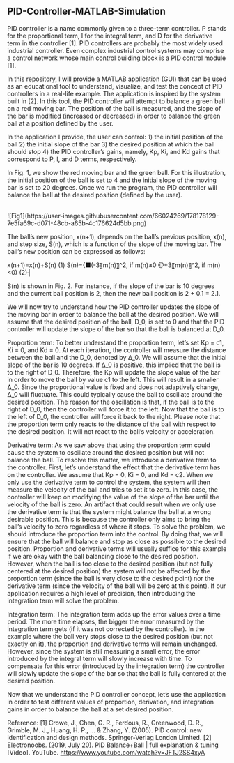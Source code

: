 ## PID-Controller-MATLAB-Simulation


PID controller is a name commonly given to a three-term controller. P stands for the proportional term, I for the integral term, and D for the derivative term in the controller [1]. PID controllers are probably the most widely used industrial controller. Even complex industrial control systems may comprise a control network whose main control building block is a PID control module [1].  

In this repository, I will provide a MATLAB application (GUI) that can be used as an educational tool to understand, visualize, and test the concept of PID controllers in a real-life example.  The application is inspired by the system built in [2]. In this tool, the PID controller will attempt to balance a green ball on a red moving bar. The position of the ball is measured, and the slope of the bar is modified (increased or decreased) in order to balance the green ball at a position defined by the user. 

In the application I provide, the user can control:
	1) the initial position of the ball
	2) the initial slope of the bar
	3) the desired position at which the ball should stop
	4) the PID controller’s gains, namely, Kp, Ki, and Kd gains that correspond to P, I, and D terms, respectively. 
	
In Fig. 1, we show the red moving bar and the green ball. For this illustration, the initial position of the ball is set to 4 and the initial slope of the moving bar is set to 20 degrees. Once we run the program, the PID controller will balance the ball at the desired position (defined by the user).
 
<br clear="left"/>
![Fig1](https://user-images.githubusercontent.com/66024269/178178129-7e5fa69c-d071-48cb-a65b-4c176624d5bb.png)

The ball’s new position, x(n+1), depends on the ball’s previous position, x(n), and step size, S(n), which is a function of the slope of the moving bar. The ball’s new position can be expressed as follows:

x(n+1)=x(n)+S(n)                              (1)
S(n)={■(-3〖m(n)〗^2,       if m(n)≥0  @+3〖m(n)〗^2,         if m(n)<0)       (2)┤

S(n)  is shown in Fig. 2. For instance, if the slope of the bar is 10 degrees and the current ball position is 2, then the new ball position is 2 + 0.1 = 2.1. 
 

We will now try to understand how the PID controller updates the slope of the moving bar in order to balance the ball at the desired position. We will assume that the desired position of the ball, D_0, is set to 0 and that the PID controller will update the slope of the bar so that the ball is balanced at D_0. 

Proportion term:
To better understand the proportion term, let’s set Kp = c1, Ki = 0, and Kd = 0. At each iteration, the controller will measure the distance between the ball and the D_0, denoted by ∆_0. We will assume that the initial slope of the bar is 10 degrees. If ∆_0 is positive, this implied that the ball is to the right of D_0. Therefore, the Kp will update the slope value of the bar in order to move the ball by value c1 to the left. This will result in a smaller ∆_0. Since the proportional value is fixed and does not adaptively change, ∆_0 will fluctuate. This could typically cause the ball to oscillate around the desired position. The reason for the oscillation is that, if the ball is to the right of D_0, then the controller will force it to the left. Now that the ball is to the left of D_0, the controller will force it back to the right. Please note that the proportion term only reacts to the distance of the ball with respect to the desired position. It will not react to the ball’s velocity or acceleration. 

Derivative term:
As we saw above that using the proportion term could cause the system to oscillate around the desired position but will not balance the ball. To resolve this matter, we introduce a derivative term to the controller. First, let’s understand the effect that the derivative term has on the controller. We assume that Kp = 0, Ki = 0, and Kd = c2. 
When we only use the derivative term to control the system, the system will then measure the velocity of the ball and tries to set it to zero. In this case, the controller will keep on modifying the value of the slope of the bar until the velocity of the ball is zero. An artifact that could result when we only use the derivative term is that the system might balance the ball at a wrong desirable position. This is because the controller only aims to bring the ball’s velocity to zero regardless of where it stops. To solve the problem, we should introduce the proportion term into the control. By doing that, we will ensure that the ball will balance and stop as close as possible to the desired position. 
Proportion and derivative terms will usually suffice for this example if we are okay with the ball balancing close to the desired position. However, when the ball is too close to the desired position (but not fully centered at the desired position) the system will not be affected by the proportion term (since the ball is very close to the desired point) nor the derivative term (since the velocity of the ball will be zero at this point). If our application requires a high level of precision, then introducing the integration term will solve the problem.

Integration term:
The integration term adds up the error values over a time period. The more time elapses, the bigger the error measured by the integration term gets (if it was not corrected by the controller). In the example where the ball very stops close to the desired position (but not exactly on it), the proportion and derivative terms will remain unchanged. However, since the system is still measuring a small error, the error introduced by the integral term will slowly increase with time. To compensate for this error (introduced by the integration term) the controller will slowly update the slope of the bar so that the ball is fully centered at the desired position.  



Now that we understand the PID controller concept, let’s use the application in order to test different values of proportion, derivation, and integration gains in order to balance the ball at a set desired position. 



Reference:
[1] Crowe, J., Chen, G. R., Ferdous, R., Greenwood, D. R., Grimble, M. J., Huang, H. P., ... & Zhang, Y. (2005). PID control: new identification and design methods. Springer-Verlag London Limited.
[2] Electronoobs. (2019, July 20). PID Balance+Ball | full explanation & tuning [Video]. YouTube. https://www.youtube.com/watch?v=JFTJ2SS4xyA
